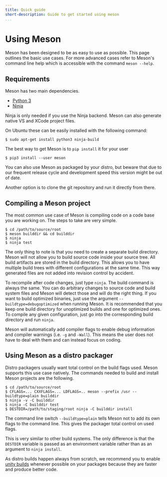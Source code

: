```yaml
---
title: Quick guide
short-description: Guide to get started using meson
...
```


# Using Meson

Meson has been designed to be as easy to use as possible. This page outlines the basic use cases. For more advanced cases refer to Meson's command line help which is accessible with the command `meson --help`.

Requirements
--

Meson has two main dependencies.

* [Python 3](https://python.org)
* [Ninja](https://github.com/ninja-build/ninja/)

Ninja is only needed if you use the Ninja backend. Meson can also generate native VS and XCode project files.

On Ubuntu these can be easily installed with the following command:

```console
$ sudo apt-get install python3 ninja-build
```

The best way to get Meson is to `pip install` it for your user

```console
$ pip3 install --user meson
```

You can also use Meson as packaged by your distro, but beware that due to our frequent release cycle and development speed this version might be out of date.

Another option is to clone the git repository and run it directly from there.

Compiling a Meson project
--

The most common use case of Meson is compiling code on a code base you are working on. The steps to take are very simple.

```console
$ cd /path/to/source/root
$ meson builddir && cd builddir
$ ninja
$ ninja test
```

The only thing to note is that you need to create a separate build directory. Meson will not allow you to build source code inside your source tree. All build artifacts are stored in the build directory. This allows you to have multiple build trees with different configurations at the same time. This way generated files are not added into revision control by accident.

To recompile after code changes, just type `ninja`. The build command is always the same. You can do arbitrary changes to source code and build system files and Meson will detect those and will do the right thing. If you want to build optimized binaries, just use the argument `--buildtype=debugoptimized` when running Meson. It is recommended that you keep one build directory for unoptimized builds and one for optimized ones. To compile any given configuration, just go into the corresponding build directory and run `ninja`.

Meson will automatically add compiler flags to enable debug information and compiler warnings (i.e. `-g` and `-Wall`). This means the user does not have to deal with them and can instead focus on coding.

Using Meson as a distro packager
--

Distro packagers usually want total control on the build flags used. Meson supports this use case natively. The commands needed to build and install Meson projects are the following.

```console
$ cd /path/to/source/root
$ CFLAGS=... CXXFLAGS=... LDFLAGS=.. meson --prefix /usr --buildtype=plain builddir
$ ninja -v -C builddir
$ ninja -C builddir test
$ DESTDIR=/path/to/staging/root ninja -C builddir install
```

The command line switch `--buildtype=plain` tells Meson not to add its own flags to the command line. This gives the packager total control on used flags.

This is very similar to other build systems. The only difference is that the `DESTDIR` variable is passed as an environment variable rather than as an argument to `ninja install`.

As distro builds happen always from scratch, we recommend you to enable [unity builds](Unity-builds.md) whenever possible on your packages because they are faster and produce better code.
